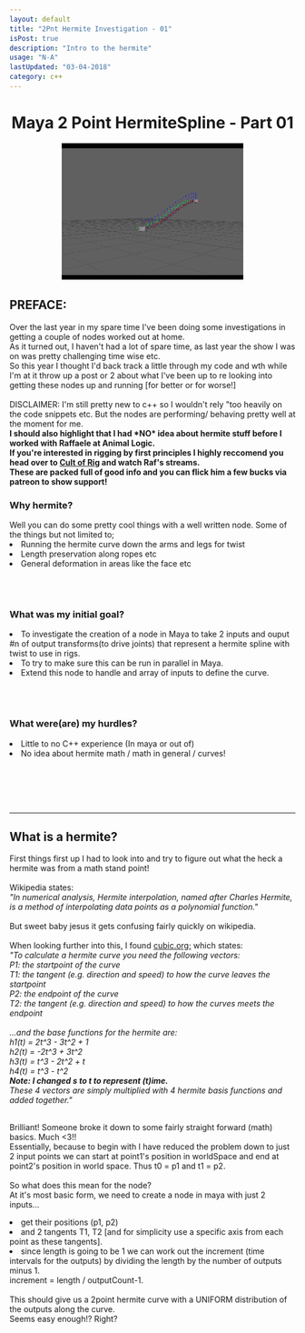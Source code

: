 ```yaml
---
layout: default
title: "2Pnt Hermite Investigation - 01"
isPost: true
description: "Intro to the hermite"
usage: "N-A"
lastUpdated: "03-04-2018"
category: c++
---
```

<center><h1>Maya 2 Point HermiteSpline - Part 01</h1></center>
<center><img src="/assets/examples/hermiteTest.gif" alt="hermiteTest"></center>
<p>
<h2>PREFACE:</h2>
Over the last year in my spare time I've been doing some investigations in getting a couple of nodes worked
out at home.<br>
As it turned out, I haven't had a lot of spare time, as last year the show I was on was pretty challenging
time wise etc.
<br>So this year I thought I'd back track a little through my code and wth while I'm at it throw up a post or 2 about
what I've been up to re looking into getting these nodes up and running [for better or for worse!]<br>
<br>
DISCLAIMER: I'm still pretty new to c++ so I wouldn't rely "too heavily on the code snippets etc. But the nodes are performing/
behaving pretty well at the moment for me.
<br><b>
I should also highlight that I had *NO* idea about hermite stuff before I worked with Raffaele
at Animal Logic.
<br>
If you're interested in rigging by first principles I highly reccomend you head over to <a href="http://www.cultofrig.com/">
Cult of Rig</a> and watch Raf's streams.
<br>
These are packed full of good info and you can flick him a few bucks via patreon to show support!
<br></b>

<h3>Why hermite?</h3>
Well you can do some pretty cool things with a well written node. Some of the things but not limited to;
<li> Running the hermite curve down the arms and legs for twist
<li> Length preservation along ropes etc
<li> General deformation in areas like the face etc

<br><br>
<h3>What was my initial goal?</h3>
<li> To investigate the creation of a node in Maya to take 2 inputs and ouput #n of output transforms(to drive joints) that
represent a hermite spline with twist to use in rigs.
<li> To try to make sure this can be run in parallel in Maya.
<li> Extend this node to handle and array of inputs to define the curve.

<br><br>
<h3>What were(are) my hurdles?</h3>
<li> Little to no C++ experience (In maya or out of)
<li> No idea about hermite math / math in general / curves!

<br><br><br><br><hr>
<h2>What is a hermite?</h2>
First things first up I had to look into and try to figure out what the heck a hermite was from a math stand point!
<br><br>
Wikipedia states:<br>
<i>"In numerical analysis, Hermite interpolation, named after Charles Hermite, is a method of interpolating data
points as a polynomial function."</i>
<br><br>
But sweet baby jesus it gets confusing fairly quickly on wikipedia.
<br><br>
When looking further into this, I found <a href="http://www.cubic.org/docs/hermite.htm">cubic.org;</a> which states:
<br>
<i>"To calculate a hermite curve you need the following vectors:<br>
P1: the startpoint of the curve<br>
T1: the tangent (e.g. direction and speed) to how the curve leaves the startpoint<br>
P2: the endpoint of the curve<br>
T2: the tangent (e.g. direction and speed) to how the curves meets the endpoint<br>
<br>
...and the base functions for the hermite are:<br>
h1(t) =  2t^3 - 3t^2 + 1<br>
h2(t) = -2t^3 + 3t^2<br>
h3(t) =   t^3 - 2t^2 + t<br>
h4(t) =   t^3 -  t^2<br>
<b>Note: I changed s to t to represent (t)ime.<br></b>
These 4 vectors are simply multiplied with 4 hermite basis functions and added together."
</i>
<br><br>

Brilliant! Someone broke it down to some fairly straight forward (math) basics. Much <3!!
<br>
Essentially, because to begin with I have reduced the problem down to just 2 input points we can start at point1's position in
worldSpace and end at point2's position in world space. Thus t0 = p1 and t1 = p2.
<br><br>
So what does this mean for the node?
<br>
At it's most basic form, we need to create a node in maya with just 2 inputs...
<li>get their positions (p1, p2)
<li>and 2 tangents T1, T2 [and for simplicity use a specific axis from each point as these tangents].
<li> since length is going to be 1 we can work out the increment (time intervals
for the outputs) by dividing the length by the number of outputs minus 1.
<br> increment = length / outputCount-1.
<br>
<br>
This should give us a 2point hermite curve with a UNIFORM distribution of the outputs along the curve.
<br>
Seems easy enough!? Right?
<br>




